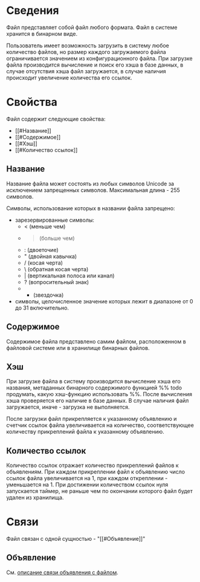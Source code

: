 # Сведения
Файл представляет собой файл любого формата. Файл в системе хранится в бинарном виде.

Пользователь имеет возможность загрузить в систему любое количество файлов, но размер каждого загружаемого файла ограничивается значением из конфигурационного файла. При загрузке файла производится вычисление и поиск его хэша в базе данных, в случае отсутствия хэша файл загружается, в случае наличия происходит увеличение количества его ссылок. 

# Свойства
Файл содержит следующие свойства:
- [[#Название]]
- [[#Содержимое]]
- [[#Хэш]]
- [[#Количество ссылок]]

## Название
Название файла может состоять из любых символов Unicode за исключением запрещенных символов. Максимальная длина - 255 символов. 

Символы, использование которых в названии файла запрещено:
- зарезервированные символы:
	- < (меньше чем)
	- > (больше чем)
	- : (двоеточие)
	- " (двойная кавычка)
	- / (косая черта)
	- \\ (обратная косая черта)
	- | (вертикальная полоса или канал)
	- ? (вопросительный знак)
	- * (звездочка)
- символы, целочисленное значение которых лежит в диапазоне от 0 до 31 включительно.

## Содержимое
Содержимое файла представлено самим файлом, расположенном в файловой системе или в хранилище бинарных файлов.

## Хэш
При загрузке файла в систему производится вычисление хэша его названия, метаданных бинарного содержимого функцией %% todo продумать, какую хэш-функцию использовать %%. После вычисления хэша проверяется его наличие в базе данных. В случае наличия файл загружается, иначе - загрузка не выполняется. 

После загрузки файл прикрепляется к указанному объявлению и счетчик ссылок файла увеличивается на количество, соответствующее количеству прикреплений файла к указанному объявлению.

## Количество ссылок
Количество ссылок отражает количество прикреплений файлов к объявлениям. При каждом прикреплении файл к объявлению число ссылок файла увеличивается на 1, при каждом откреплении - уменьшается на 1. При достижении количеством ссылок нуля запускается таймер, не раньше чем по окончании которого файл будет удален из хранилища.

# Связи
Файл связан с одной сущностью - "[[#Объявление]]"

## Объявление
См. [описание связи объявления с файлом](Объявление.md#Файл).

